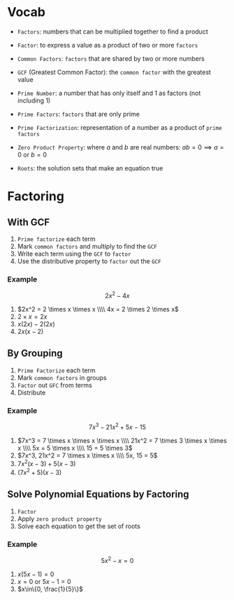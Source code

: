 # Vocab
- `Factors`: numbers that can be multiplied together to find a product
- `Factor`: to express a value as a product of two or more `factors`
- `Common Factors`: `factors` that are shared by two or more numbers
- `GCF` (Greatest Common Factor): the `common factor` with the greatest value
- `Prime Number`: a number that has only itself and $1$ as factors (not including $1$)
- `Prime Factors`: `factors` that are only prime
- `Prime Factorization`: representation of a number as a product of `prime factors`

- `Zero Product Property`: where $a$ and $b$ are real numbers: $ab=0 \implies a=0$ or $b=0$
- `Roots`: the solution sets that make an equation true

# Factoring

## With GCF
1. `Prime factorize` each term
2. Mark `common factors` and multiply to find the `GCF`
3. Write each term using the `GCF` to `factor`
4. Use the distributive property to `factor` out the `GCF`

### Example
$$
	2x^2-4x
$$

1. $2x^2 = 2 \times x \times x \\\\ 4x = 2 \times 2 \times x$
2. $2 \times x = 2x$
3. $x(2x)-2(2x)$
4. $2x(x-2)$

## By Grouping
1. `Prime Factorize` each term
2. Mark `common factors` in groups
3. `Factor` out `GFC` from terms
4. Distribute

### Example
$$
	7x^3-21x^2+5x-15
$$

1. $7x^3 = 7 \times x \times x \times x \\\\ 21x^2 = 7 \times 3 \times x \times x \\\\ 5x = 5 \times x \\\\ 15 = 5 \times 3$
2. $7x^3, 21x^2 = 7 \times x \times x \\\\ 5x, 15 = 5$
3. $7x^2(x-3) + 5(x-3)$
4. $(7x^2+5)(x-3)$

## Solve Polynomial Equations by Factoring
1. `Factor`
2. Apply `zero product property`
3. Solve each equation to get the set of roots

### Example
$$
	5x^2-x=0
$$

1. $x(5x-1)=0$
2. $x=0$ or $5x-1=0$
3. $x\in\{0, \frac{1}{5}\}$